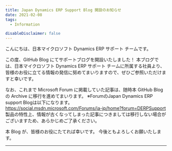 ```yaml
---
title: Japan Dynamics ERP Support Blog 開設のお知らせ
date: 2021-02-08
tags:
  - Information

disableDisclaimer: false
---
```


こんにちは、日本マイクロソフト Dynamics ERP サポート チームです。

この度、GitHub Blog にてサポートブログを開設いたしました！
本ブログでは、日本マイクロソフト Dynamics ERP サポート チームに所属する社員より、皆様のお役に立てる情報の発信に努めてまいりますので、ぜひご参照いただけますと幸いです。
<!-- more -->

なお、これまで Microsoft Forum に掲載していた記事は、随時本 GitHub Blog の Archive に移行を進めてまいります。
※ForumのJapan Dynamics ERP support Blogは以下になります。
https://social.msdn.microsoft.com/Forums/ja-jp/home?forum=DERPSupport
製品の特性上、情報が古くなってしまった記事につきましては移行しない場合がございますため、あらかじめご了承ください。

本 Blog が、皆様のお役にたてれば幸いです。
今後ともよろしくお願いたします。

<!-- 区切り線 -->

---


